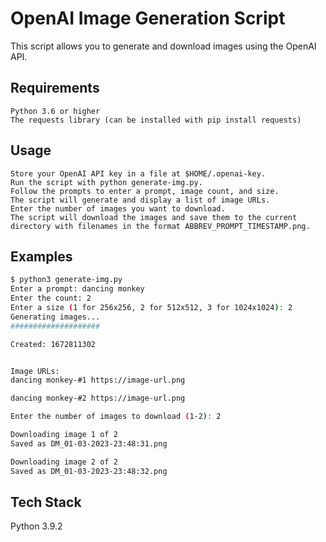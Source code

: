
# OpenAI Image Generation Script

This script allows you to generate and download images using the OpenAI API.

## Requirements
    Python 3.6 or higher
    The requests library (can be installed with pip install requests)
## Usage

    Store your OpenAI API key in a file at $HOME/.openai-key.
    Run the script with python generate-img.py.
    Follow the prompts to enter a prompt, image count, and size.
    The script will generate and display a list of image URLs.
    Enter the number of images you want to download.
    The script will download the images and save them to the current directory with filenames in the format ABBREV_PROMPT_TIMESTAMP.png.




## Examples

```bash
$ python3 generate-img.py
Enter a prompt: dancing monkey
Enter the count: 2
Enter a size (1 for 256x256, 2 for 512x512, 3 for 1024x1024): 2
Generating images...
####################

Created: 1672811302


Image URLs:
dancing monkey-#1 https://image-url.png

dancing monkey-#2 https://image-url.png

Enter the number of images to download (1-2): 2

Downloading image 1 of 2
Saved as DM_01-03-2023-23:48:31.png

Downloading image 2 of 2
Saved as DM_01-03-2023-23:48:32.png
```
    
## Tech Stack


Python 3.9.2
